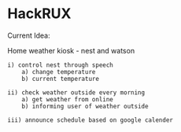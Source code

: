 # HackRUX

Current Idea:

Home weather kiosk - nest and watson

	i) control nest through speech
		a) change temperature
		b) current temperature

	ii) check weather outside every morning
		a) get weather from online
		b) informing user of weather outside

	iii) announce schedule based on google calender
